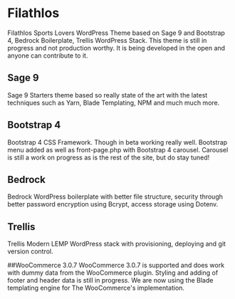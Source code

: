 # Filathlos

Filathlos Sports Lovers WordPress Theme based on Sage 9 and Bootstrap 4, Bedrock Boilerplate, Trellis WordPress Stack. This theme is still in progress and not production worthy. It is being developed in the open and anyone can contribute to it.

## Sage 9
Sage 9 Starters theme based so really state of the art with the latest techniques such as Yarn, Blade Templating, NPM and much much more.

## Bootstrap 4
Bootstrap 4 CSS Framework. Though in beta working really well. Bootstrap menu added as well as front-page.php with Bootstrap 4 carousel. Carousel is still a work on progress as is the rest of the site, but do stay tuned!

## Bedrock
Bedrock WordPress boilerplate with better file structure, security through better password encryption using Bcrypt, access storage using Dotenv.

## Trellis
Trellis Modern LEMP WordPress stack with provisioning, deploying and git version control.

##WooCommerce 3.0.7
WooCommerce 3.0.7 is supported and does work with dummy data from the WooCommerce plugin. Styling and adding of footer and header data is still in progress. We are now using the Blade templating engine for The WooCommerce's implementation.

